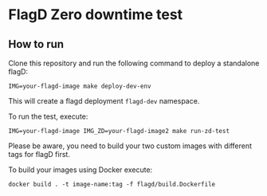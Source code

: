 # FlagD Zero downtime test

## How to run

Clone this repository and run the following command to deploy a standalone flagD:

```shell
IMG=your-flagd-image make deploy-dev-env
```

This will create a flagd deployment `flagd-dev` namespace.

To run the test, execute:

```shell
IMG=your-flagd-image IMG_ZD=your-flagd-image2 make run-zd-test
```

Please be aware, you need to build your two custom images with different tags for flagD first.

To build your images using Docker execute:

```shell
docker build . -t image-name:tag -f flagd/build.Dockerfile
```
